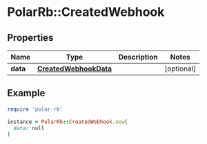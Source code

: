 # PolarRb::CreatedWebhook

## Properties

| Name | Type | Description | Notes |
| ---- | ---- | ----------- | ----- |
| **data** | [**CreatedWebhookData**](CreatedWebhookData.md) |  | [optional] |

## Example

```ruby
require 'polar-rb'

instance = PolarRb::CreatedWebhook.new(
  data: null
)
```


